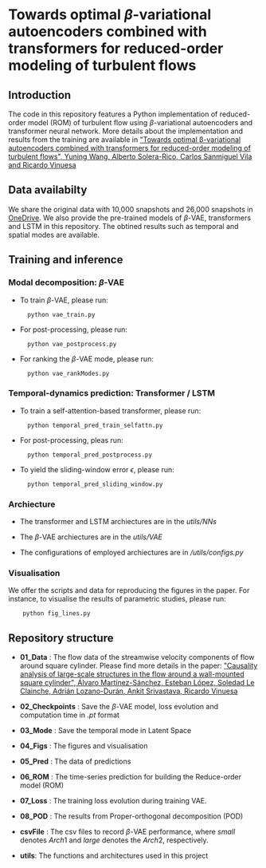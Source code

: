 # Towards optimal $\beta$-variational autoencoders combined with transformers for reduced-order modeling of turbulent flows

## Introduction
The code in this repository features a Python implementation of reduced-order model (ROM) of turbulent flow using $\beta$-variational autoencoders and transformer neural network. More details about the implementation and results from the training are available in ["Towards optimal β-variational autoencoders combined with
transformers for reduced-order modeling of turbulent flows", Yuning Wang, Alberto Solera-Rico, Carlos Sanmiguel Vila and Ricardo Vinuesa](https://doi.org/10.1016/j.ijheatfluidflow.2023.109254)

## Data availabilty
We share the original data with 10,000 snapshots and 26,000 snapshots in [OneDrive](https://kth-my.sharepoint.com/:f:/g/personal/yuningw_ug_kth_se/Ei5lrpgPJBJGrxByXtX1qpgBjTQVggi7pd0sluaGz6-IUg?e=8l7Y6k). We also provide the pre-trained models of $\beta$-VAE, transformers and LSTM in this repository. The obtined results such as temporal and spatial modes are available.

## Training and inference
### Modal decomposition: $\beta$-VAE 
+ To train $\beta$-VAE, please run:

        python vae_train.py

+ For post-processing, please run:

        python vae_postprocess.py

+ For ranking the $\beta$-VAE mode, please run:

        python vae_rankModes.py

### Temporal-dynamics prediction: Transformer / LSTM
+ To train a self-attention-based transformer, please run: 

        python temporal_pred_train_selfattn.py

+ For post-processing, pleas run: 

        python temporal_pred_postprocess.py 

+ To yield the sliding-window error $\epsilon$, please run: 

        python temporal_pred_sliding_window.py 

### Archiecture
+ The transformer and LSTM archiectures are in the *utils/NNs*

+ The $\beta$-VAE archiectures are in the *utils/VAE*

+ The configurations of employed archiectures are in */utils/configs.py*

### Visualisation 
We offer the scripts and data for reproducing the figures in the paper. For instance, to visualise the results of parametric studies, please run: 

        python fig_lines.py

## Repository structure
+ **01_Data**           : The flow data of the streamwise velocity components of flow around square cylinder. Please find more details in the paper: ["Causality analysis of large-scale structures in the flow around a wall-mounted square cylinder", Álvaro Martínez-Sánchez, Esteban López, Soledad Le Clainche, Adrián Lozano-Durán, Ankit Srivastava, Ricardo Vinuesa](https://doi.org/10.1017/jfm.2023.423)

+ **02_Checkpoints**    : Save the $\beta$-VAE model, loss evolution and computation time in *.pt* format

+ **03_Mode**           : Save the temporal mode in Latent Space

+ **04_Figs**           : The figures and visualisation

+ **05_Pred**           : The data of predictions

+ **06_ROM**            : The time-series prediction for 
building the Reduce-order model (ROM)

+ **07_Loss**           : The training loss evolution during training VAE. 

+ **08_POD**            : The results from Proper-orthogonal decomposition (POD) 

+ **csvFile**          : The csv files to record $\beta$-VAE performance, where *small* denotes $Arch1$ and *large* denotes the $Arch2$, respectively. 

+ **utils**: The functions and architectures used in this project